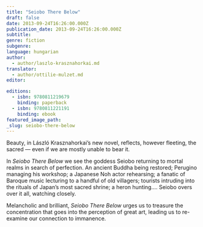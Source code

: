 ```yaml
---
title: "Seiobo There Below"
draft: false
date: 2013-09-24T16:26:00.000Z
publication_date: 2013-09-24T16:26:00.000Z
subtitle:
genre: fiction
subgenre:
language: hungarian
author:
  - author/laszlo-krasznahorkai.md
translator:
  - author/ottilie-mulzet.md
editor:

editions:
  - isbn: 9780811219679
    binding: paperback
  - isbn: 9780811221191
    binding: ebook
featured_image_path:
_slug: seiobo-there-below
---
```


Beauty, in László Krasznahorkai’s new novel, reflects, however fleeting, the sacred — even if we are mostly unable to bear it.

In _Seiobo There Below_ we see the goddess Seiobo returning to mortal realms in search of perfection. An ancient Buddha being restored; Perugino managing his workshop; a Japanese Noh actor rehearsing; a fanatic of Baroque music lecturing to a handful of old villagers; tourists intruding into the rituals of Japan’s most sacred shrine; a heron hunting.… Seiobo overs over it all, watching closely.

Melancholic and brilliant, _Seiobo There Below_ urges us to treasure the concentration that goes into the perception of great art, leading us to re-examine our connection to immanence. 

